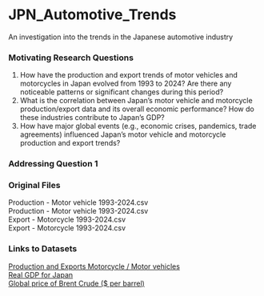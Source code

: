 # JPN_Automotive_Trends
An investigation into the trends in the Japanese automotive industry

### Motivating Research Questions
1. How have the production and export trends of motor vehicles and motorcycles in Japan evolved from 1993 to 2024? Are there any noticeable patterns or significant changes during this period?
2. What is the correlation between Japan’s motor vehicle and motorcycle production/export data and its overall economic performance? How do these industries contribute to Japan’s GDP?
3. How have major global events (e.g., economic crises, pandemics, trade agreements) influenced Japan’s motor vehicle and motorcycle production and export trends?

### Addressing Question 1

### Original Files
Production - Motor vehicle 1993-2024.csv<br>
Production - Motor vehicle 1993-2024.csv<br>
Export - Motorcycle 1993-2024.csv<br>
Export - Motorcycle 1993-2024.csv<br>

### Links to Datasets

[Production and Exports Motorcycle / Motor vehicles](https://jamaserv.jama.or.jp/newdb/eng/index.html)<br>
[Real GDP for Japan](https://fred.stlouisfed.org/series/JPNRGDPEXP#0)<br>
[Global price of Brent Crude ($ per barrel)](https://fred.stlouisfed.org/series/POILBREUSDM)<br>



